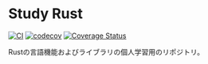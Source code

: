 # Study Rust

[![CI](https://github.com/kuwata0037/study-rust/actions/workflows/ci.yaml/badge.svg)](https://github.com/kuwata0037/study-rust/actions/workflows/ci.yaml)
[![codecov](https://codecov.io/gh/kuwata0037/study-rust/branch/main/graph/badge.svg?token=0OC3MY7OY6)](https://codecov.io/gh/kuwata0037/study-rust)
[![Coverage Status](https://coveralls.io/repos/github/kuwata0037/study-rust/badge.svg?branch=main)](https://coveralls.io/github/kuwata0037/study-rust?branch=main)

Rustの言語機能およびライブラリの個人学習用のリポジトリ。
